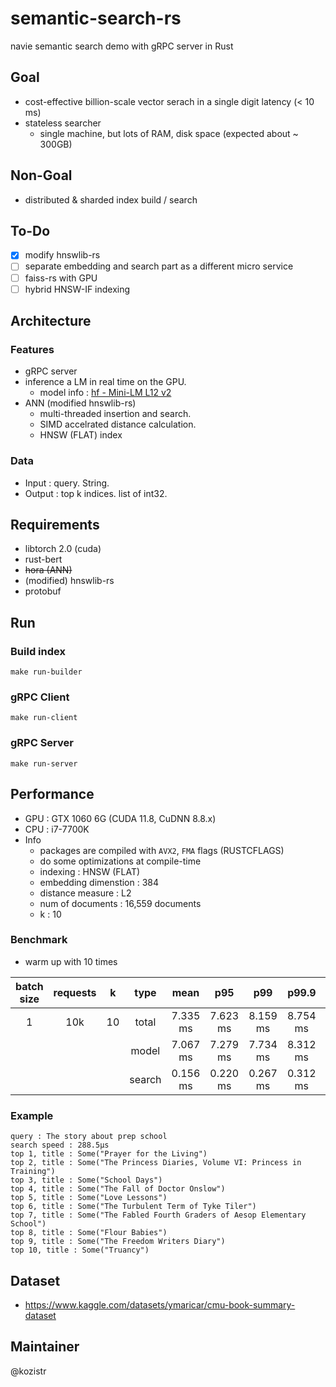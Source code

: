 # semantic-search-rs

navie semantic search demo with gRPC server in Rust

## Goal

* cost-effective billion-scale vector serach in a single digit latency (< 10 ms)
* stateless searcher
  * single machine, but lots of RAM, disk space (expected about ~ 300GB)

## Non-Goal

* distributed & sharded index build / search

## To-Do

* [x] modify hnswlib-rs
* [ ] separate embedding and search part as a different micro service
* [ ] faiss-rs with GPU
* [ ] hybrid HNSW-IF indexing

## Architecture

### Features

* gRPC server
* inference a LM in real time on the GPU.
  * model info : [hf - Mini-LM L12 v2](https://huggingface.co/sentence-transformers/all-MiniLM-L12-v2)
* ANN (modified hnswlib-rs)
  * multi-threaded insertion and search.
  * SIMD accelrated distance calculation.
  * HNSW (FLAT) index

### Data

* Input  : query. String.
* Output : top k indices. list of int32.

## Requirements

* libtorch 2.0 (cuda)
* rust-bert
* ~~hora (ANN)~~
* (modified) hnswlib-rs
* protobuf

## Run

### Build index

```shell
make run-builder
```

### gRPC Client

```shell
make run-client
```

### gRPC Server

```shell
make run-server
```

## Performance

* GPU : GTX 1060 6G (CUDA 11.8, CuDNN 8.8.x)
* CPU : i7-7700K
* Info
  * packages are compiled with `AVX2`, `FMA` flags (RUSTCFLAGS)
  * do some optimizations at compile-time
  * indexing : HNSW (FLAT)
  * embedding dimenstion : 384
  * distance measure : L2
  * num of documents : 16,559 documents
  * k : 10

### Benchmark

* warm up with 10 times

|  batch size | requests |   k    |  type  |   mean   |   p95    |   p99    |   p99.9  |    max    |
|    :---:    |  :---:   | :---:  | :---:  |  :---:   |  :---:   |   :---:  |   :---:  |   :---:   |
|       1     |   10k    |   10   | total  | 7.335 ms | 7.623 ms | 8.159 ms | 8.754 ms | 10.203 ms |
|             |          |        | model  | 7.067 ms | 7.279 ms | 7.734 ms | 8.312 ms | 9.710 ms  |
|             |          |        | search | 0.156 ms | 0.220 ms | 0.267 ms | 0.312 ms | 0.346 ms  |

### Example

```text
query : The story about prep school
search speed : 288.5µs
top 1, title : Some("Prayer for the Living")
top 2, title : Some("The Princess Diaries, Volume VI: Princess in Training")
top 3, title : Some("School Days")
top 4, title : Some("The Fall of Doctor Onslow")
top 5, title : Some("Love Lessons")
top 6, title : Some("The Turbulent Term of Tyke Tiler")
top 7, title : Some("The Fabled Fourth Graders of Aesop Elementary School")
top 8, title : Some("Flour Babies")
top 9, title : Some("The Freedom Writers Diary")
top 10, title : Some("Truancy")
```

## Dataset

* https://www.kaggle.com/datasets/ymaricar/cmu-book-summary-dataset

## Maintainer

@kozistr
